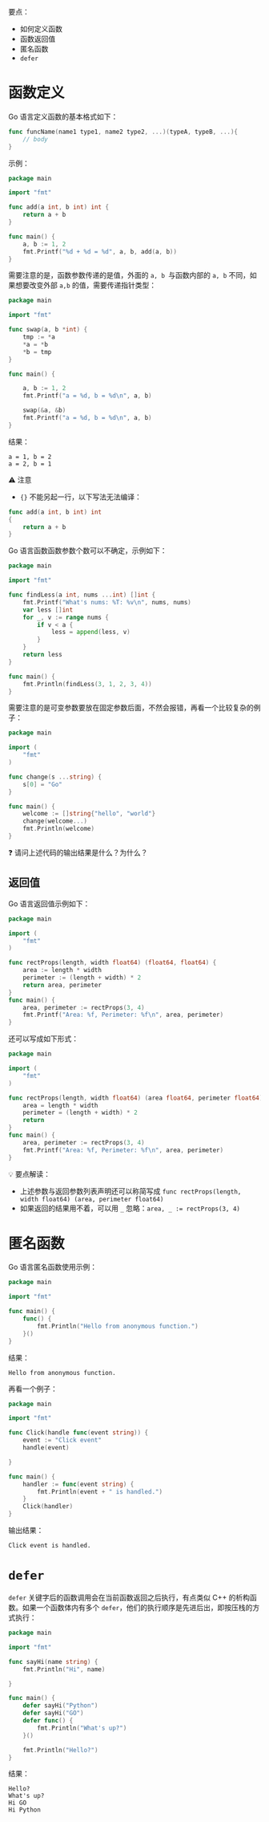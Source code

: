 要点：

- 如何定义函数
- 函数返回值
- 匿名函数
- `defer`



# 函数定义

Go 语言定义函数的基本格式如下：

```go
func funcName(name1 type1, name2 type2, ...)(typeA, typeB, ...){
    // body
}
```

示例：

```go
package main

import "fmt"

func add(a int, b int) int {
	return a + b
}

func main() {
	a, b := 1, 2
	fmt.Printf("%d + %d = %d", a, b, add(a, b))
}
```

需要注意的是，函数参数传递的是值，外面的 `a, b `与函数内部的 `a, b` 不同，如果想要改变外部 `a,b` 的值，需要传递指针类型：

```go
package main

import "fmt"

func swap(a, b *int) {
	tmp := *a
	*a = *b
	*b = tmp
}

func main() {

	a, b := 1, 2
	fmt.Printf("a = %d, b = %d\n", a, b)

	swap(&a, &b)
	fmt.Printf("a = %d, b = %d\n", a, b)
}
```

 结果：

```shell
a = 1, b = 2
a = 2, b = 1
```

⚠️ 注意

- `{}` 不能另起一行，以下写法无法编译：

```go
func add(a int, b int) int
{
    return a + b
}
```

Go 语言函数函数参数个数可以不确定，示例如下：

```go
package main

import "fmt"

func findLess(a int, nums ...int) []int {
	fmt.Printf("What's nums: %T: %v\n", nums, nums)
	var less []int
	for _, v := range nums {
		if v < a {
			less = append(less, v)
		}
	}
	return less
}

func main() {
	fmt.Println(findLess(3, 1, 2, 3, 4))
}
```

需要注意的是可变参数要放在固定参数后面，不然会报错，再看一个比较复杂的例子：

```go
package main

import (
	"fmt"
)

func change(s ...string) {
	s[0] = "Go"
}

func main() {
	welcome := []string{"hello", "world"}
	change(welcome...)
	fmt.Println(welcome)
}
```

❓ 请问上述代码的输出结果是什么？为什么？



## 返回值

Go 语言返回值示例如下：

```go
package main

import (
	"fmt"
)

func rectProps(length, width float64) (float64, float64) {
	area := length * width
	perimeter := (length + width) * 2
	return area, perimeter
}
func main() {
	area, perimeter := rectProps(3, 4)
	fmt.Printf("Area: %f, Perimeter: %f\n", area, perimeter)
}
```

还可以写成如下形式：

```go
package main

import (
	"fmt"
)

func rectProps(length, width float64) (area float64, perimeter float64) {
	area = length * width
	perimeter = (length + width) * 2
	return
}
func main() {
	area, perimeter := rectProps(3, 4)
	fmt.Printf("Area: %f, Perimeter: %f\n", area, perimeter)
}
```

💡 要点解读：
- 上述参数与返回参数列表声明还可以称简写成 `func rectProps(length, width float64) (area, perimeter float64)`
- 如果返回的结果用不着，可以用 `_` 忽略：`area, _ := rectProps(3, 4)`

# 匿名函数

Go 语言匿名函数使用示例：

```go
package main

import "fmt"

func main() {
	func() {
		fmt.Println("Hello from anonymous function.")
	}()
}
```

结果：

```shell
Hello from anonymous function.
```

再看一个例子：

```go
package main

import "fmt"

func Click(handle func(event string)) {
	event := "Click event"
	handle(event)

}

func main() {
	handler := func(event string) {
		fmt.Println(event + " is handled.")
	}
	Click(handler)
}
```

输出结果：

```shell
Click event is handled.
```



# `defer` 

`defer` 关键字后的函数调用会在当前函数返回之后执行，有点类似 C++ 的析构函数。如果一个函数体内有多个 `defer`，他们的执行顺序是先进后出，即按压栈的方式执行：

```go
package main

import "fmt"

func sayHi(name string) {
	fmt.Println("Hi", name)

}

func main() {
	defer sayHi("Python")
	defer sayHi("GO")
	defer func() {
		fmt.Println("What's up?")
	}()

	fmt.Println("Hello?")
}
```

结果：

```shell
Hello?
What's up?
Hi GO
Hi Python
```









